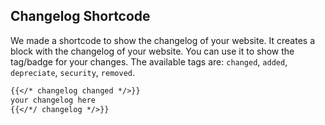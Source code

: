 ## Changelog Shortcode
We made a shortcode to show the changelog of your website. It creates a block with the changelog of your website. You can use it to show the tag/badge for your changes. The available tags are: `changed`, `added`, `depreciate`, `security`, `removed`.

```md
{{</* changelog changed */>}}
your changelog here
{{</*/ changelog */>}}
```